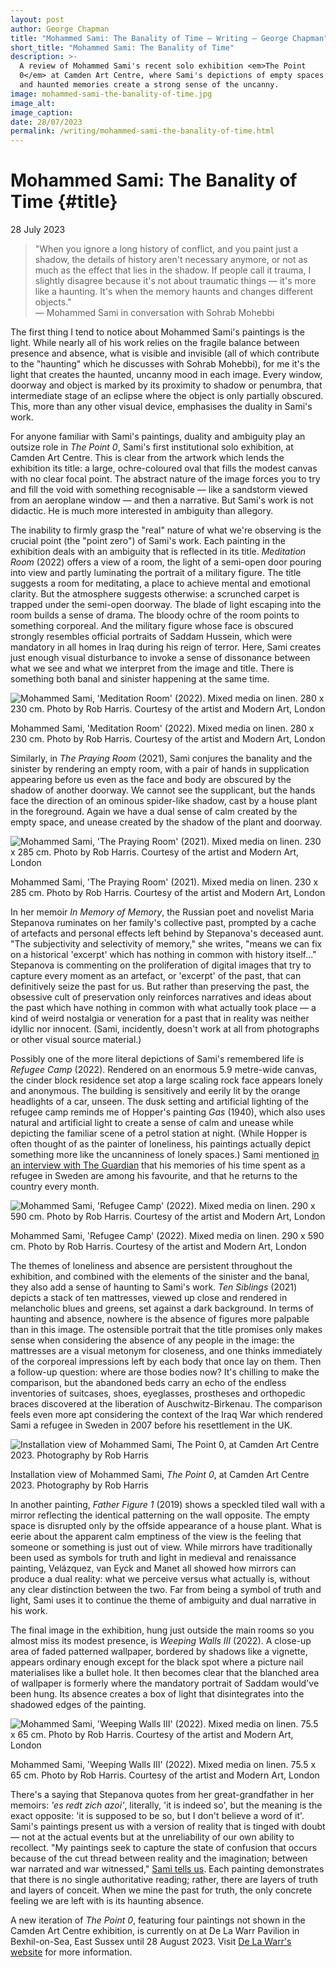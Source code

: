 ```yaml
---
layout: post
author: George Chapman
title: "Mohammed Sami: The Banality of Time — Writing — George Chapman"
short_title: "Mohammed Sami: The Banality of Time"
description: >-
  A review of Mohammed Sami's recent solo exhibition <em>The Point
  0</em> at Camden Art Centre, where Sami's depictions of empty spaces
  and haunted memories create a strong sense of the uncanny.
image: mohammed-sami-the-banality-of-time.jpg
image_alt:
image_caption:
date: 28/07/2023
permalink: /writing/mohammed-sami-the-banality-of-time.html
---
```


# Mohammed Sami: The Banality of Time {#title}
28 July 2023

> "When you ignore a long history of conflict, and you paint just a
shadow, the details of history aren't necessary anymore, or not as much
as the effect that lies in the shadow. If people call it trauma, I
slightly disagree because it's not about traumatic things — it's more
like a haunting. It's when the memory haunts and changes different
objects."  
> — Mohammed Sami in conversation with Sohrab Mohebbi

The first thing I tend to notice about Mohammed Sami's paintings is the
light. While nearly all of his work relies on the fragile balance
between presence and absence, what is visible and invisible (all of
which contribute to the "haunting" which he discusses with Sohrab
Mohebbi), for me it's the light that creates the haunted, uncanny mood
in each image. Every window, doorway and object is marked by its
proximity to shadow or penumbra, that intermediate stage of an eclipse
where the object is only partially obscured. This, more than any
other visual device, emphasises the duality in Sami's work.

For anyone familiar with Sami's paintings, duality and ambiguity play an
outsize role in _The Point 0_, Sami's first institutional solo
exhibition, at Camden Art Centre. This is clear from the artwork which
lends the exhibition its title: a large, ochre-coloured oval that fills
the modest canvas with no clear focal point. The abstract nature of the
image forces you to try and fill the void with something recognisable —
like a sandstorm viewed from an aeroplane window — and then a narrative.
But Sami's work is not didactic. He is much more interested in ambiguity
than allegory.

The inability to firmly grasp the "real" nature of what we're observing
is the crucial point (the "point zero") of Sami's work. Each painting in
the exhibition deals with an ambiguity that is reflected in its title.
_Meditation Room_ (2022) offers a view of a room, the light of a
semi-open door pouring into view and partly luminating the portrait of a
military figure. The title suggests a room for meditating, a place to
achieve mental and emotional clarity. But the atmosphere suggests
otherwise: a scrunched carpet is trapped under the semi-open doorway.
The blade of light escaping into the room builds a sense of drama. The
bloody ochre of the room points to something corporeal. And the military
figure whose face is obscured strongly resembles official portraits of
Saddam Hussein, which were mandatory in all homes in Iraq during his
reign of terror. Here, Sami creates just enough visual disturbance to
invoke a sense of dissonance between what we see and what we interpret
from the image and title. There is something both banal and sinister
happening at the same time.

![Mohammed Sami, 'Meditation Room' (2022). Mixed media on linen. 280 x 230 cm. Photo by Rob Harris. Courtesy of the artist and Modern Art, London](/assets/img/mohammed-sami-1.jpg)

Mohammed Sami, 'Meditation Room' (2022). Mixed media on linen. 280 x 230 cm. Photo by Rob Harris. Courtesy of the artist and Modern Art, London

Similarly, in _The Praying Room_ (2021), Sami conjures the banality and
the sinister by rendering an empty room, with a pair of hands in
supplication appearing before us even as the face and body are obscured
by the shadow of another doorway. We cannot see the supplicant, but the
hands face the direction of an ominous spider-like shadow, cast by a
house plant in the foreground. Again we have a dual sense of calm
created by the empty space, and unease created by the shadow of the
plant and doorway.

![Mohammed Sami, 'The Praying Room' (2021). Mixed media on linen. 230 x 285 cm. Photo by Rob Harris. Courtesy of the artist and Modern Art, London](/assets/img/mohammed-sami-2.jpg)

Mohammed Sami, 'The Praying Room' (2021). Mixed media on linen. 230 x 285 cm. Photo by Rob Harris. Courtesy of the artist and Modern Art, London

In her memoir _In Memory of Memory_, the Russian poet and novelist Maria
Stepanova ruminates on her family's collective past, prompted by a cache
of artefacts and personal effects left behind by Stepanova's deceased
aunt. "The subjectivity and selectivity of memory," she writes, "means
we can fix on a historical 'excerpt' which has nothing in common with
history itself..." Stepanova is commenting on the proliferation of
digital images that try to capture every moment as an artefact, or
'excerpt' of the past, that can definitively seize the past for us. But
rather than preserving the past, the obsessive cult of preservation only
reinforces narratives and ideas about the past which have nothing in
common with what actually took place — a kind of weird nostalgia or
veneration for a past that in reality was neither idyllic nor innocent.
(Sami, incidently, doesn't work at all from photographs or other visual
source material.)

Possibly one of the more literal depictions of Sami's remembered life is
_Refugee Camp_ (2022). Rendered on an enormous 5.9 metre-wide canvas,
the cinder block residence set atop a large scaling rock face appears
lonely and anonymous. The building is sensitively and eerily lit by the
orange headlights of a car, unseen. The dusk setting and artificial
lighting of the refugee camp reminds me of Hopper's painting _Gas_
(1940), which also uses natural and artificial light to create a sense
of calm and unease while depicting the familiar scene of a petrol
station at night. (While Hopper is often thought of as the painter of
loneliness, his paintings actually depict something more like the
uncanniness of lonely spaces.) Sami mentioned <a
href="https://www.theguardian.com/artanddesign/2022/mar/21/mohammed-sami-interview-iraqi-exile-painter-bullets-saddam-hussein"
target="_blank" class="bb b--dashed bl-0 bt-0 br-0 black-90 hover-red
link ma0 sans-serif">in an interview with The Guardian</a> that his
memories of his time spent as a refugee in Sweden are among his
favourite, and that he returns to the country every month.

![Mohammed Sami, 'Refugee Camp' (2022). Mixed media on linen. 290 x 590 cm. Photo by Rob Harris. Courtesy of the artist and Modern Art, London](/assets/img/mohammed-sami-3.jpg)

Mohammed Sami, 'Refugee Camp' (2022). Mixed media on linen. 290 x 590 cm. Photo by Rob Harris. Courtesy of the artist and Modern Art, London

The themes of loneliness and absence are persistent throughout the
exhibition, and combined with the elements of the sinister and the
banal, they also add a sense of haunting to Sami's work. _Ten Siblings_
(2021) depicts a stack of ten mattresses, viewed up close and rendered
in melancholic blues and greens, set against a dark background. In terms
of haunting and absence, nowhere is the absence of figures more palpable
than in this image. The ostensible portrait that the title promises only
makes sense when considering the absence of any people in the image: the
mattresses are a visual metonym for closeness, and one thinks
immediately of the corporeal impressions left by each body that once lay
on them. Then a follow-up question: where are those bodies now? It's
chilling to make the comparison, but the abandoned beds carry an echo of
the endless inventories of suitcases, shoes, eyeglasses, prostheses and
orthopedic braces discovered at the liberation of Auschwitz-Birkenau.
The comparison feels even more apt considering the context of the Iraq
War which rendered Sami a refugee in Sweden in 2007 before his
resettlement in the UK.

![Installation view of Mohammed Sami, _The Point 0_, at Camden Art Centre 2023. Photography by Rob Harris](/assets/img/mohammed-sami-4.jpg)

Installation view of Mohammed Sami, _The Point 0_, at Camden Art Centre 2023. Photography by Rob Harris

In another painting, _Father Figure 1_ (2019) shows a speckled tiled
wall with a mirror reflecting the identical patterning on the wall
opposite. The empty space is disrupted only by the offside appearance of
a house plant. What is eerie about the apparent calm emptiness of the
view is the feeling that someone or something is just out of view. While
mirrors have traditionally been used as symbols for truth and light in
medieval and renaissance painting, Velázquez, van Eyck and Manet all
showed how mirrors can produce a dual reality: what we perceive versus
what actually is, without any clear distinction between the two. Far
from being a symbol of truth and light, Sami uses it to continue the
theme of ambiguity and dual narrative in his work.

The final image in the exhibition, hung just outside the main rooms so
you almost miss its modest presence, is _Weeping Walls III_ (2022). A
close-up area of faded patterned wallpaper, bordered by shadows like a
vignette, appears ordinary enough except for the black spot where a
picture nail materialises like a bullet hole. It then becomes clear that
the blanched area of wallpaper is formerly where the mandatory portrait
of Saddam would've been hung. Its absence creates a box of light that
disintegrates into the shadowed edges of the painting.

![Mohammed Sami, 'Weeping Walls III' (2022). Mixed media on linen. 75.5 x 65 cm. Photo by Rob Harris. Courtesy of the artist and Modern Art, London](/assets/img/mohammed-sami-5.jpg)

Mohammed Sami, 'Weeping Walls III' (2022). Mixed media on linen. 75.5 x 65 cm. Photo by Rob Harris. Courtesy of the artist and Modern Art, London

There's a saying that Stepanova quotes from her great-grandfather in her
memoirs: _'es redt zich azoi'_, literally, 'it is indeed so', but the
meaning is the exact opposite: 'it is supposed to be so, but I don't
believe a word of it'. Sami's paintings present us with a version of
reality that is tinged with doubt — not at the actual events but at the
unreliability of our own ability to recollect. "My paintings seek to
capture the state of confusion that occurs because of the cut thread
between reality and the imagination; between war narrated and war
witnessed," <a
href="https://camdenartcentre.org/file-notes/file-note-144-mohammed-sami"
target="_blank" class="bb b--dashed bl-0 bt-0 br-0 black-90 hover-red
link ma0 sans-serif">Sami tells us</a>. Each painting demonstrates that
there is no single authoritative reading; rather, there are layers of
truth and layers of conceit. When we mine the past for truth, the only
concrete feeling we are left with is its haunting absence.

A new iteration of _The Point 0_, featuring four paintings not shown in
the Camden Art Centre exhibition, is currently on at De La Warr Pavilion
in Bexhil-on-Sea, East Sussex until 28 August 2023. Visit <a
href="https://www.dlwp.com/exhibition/mohammed-sami/" target="_blank"
class="bb b--dashed bl-0 bt-0 br-0 black-90 hover-red link ma0
sans-serif">De La Warr's website</a> for more information.
